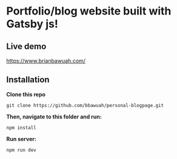 # Portfolio/blog website built with Gatsby js!

## Live demo
https://www.brianbawuah.com/

## Installation
**Clone this repo**

```
git clone https://github.com/bbawuah/personal-blogpage.git
```

**Then, navigate to this folder and run:**

```
npm install
```

**Run server:**

```
npm run dev
```
